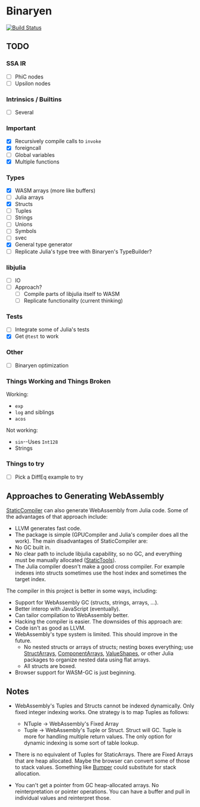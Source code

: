 # Binaryen

[![Build Status](https://github.com/tshort/Binaryen.jl/actions/workflows/CI.yml/badge.svg?branch=main)](https://github.com/tshort/Binaryen.jl/actions/workflows/CI.yml?query=branch%3Amain)



## TODO

### SSA IR

* [ ] PhiC nodes
* [ ] Upsilon nodes

### Intrinsics / Builtins

* [ ] Several

### Important

* [x] Recursively compile calls to `invoke`
* [x] foreigncall
* [ ] Global variables
* [x] Multiple functions

### Types

* [x] WASM arrays (more like buffers)
* [ ] Julia arrays
* [x] Structs
* [ ] Tuples
* [ ] Strings
* [ ] Unions
* [ ] Symbols
* [ ] svec
* [x] General type generator
* [ ] Replicate Julia's type tree with Binaryen's TypeBuilder?

### libjulia

* [ ] IO
* [ ] Approach?
    * [ ] Compile parts of libjulia itself to WASM
    * [ ] Replicate functionality (current thinking)

### Tests

* [ ] Integrate some of Julia's tests
* [x] Get `@test` to work

### Other

* [ ] Binaryen optimization

### Things Working and Things Broken

Working:

* `exp`
* `log` and siblings
* `acos`

Not working:

* `sin`--Uses `Int128`
* Strings

### Things to try

* [ ] Pick a DiffEq example to try


## Approaches to Generating WebAssembly

[StaticCompiler](https://github.com/tshort/StaticCompiler.jl) can also generate WebAssembly from Julia code. Some of the advantages of that approach include:
* LLVM generates fast code.
* The package is simple (GPUCompiler and Julia's compiler does all the work).
The main disadvantages of StaticCompiler are:
* No GC built in.
* No clear path to include libjulia capability, so no GC, and everything must be manually allocated ([StaticTools](https://github.com/brenhinkeller/StaticTools.jl)).
* The Julia compiler doesn't make a good cross compiler. For example indexes into structs sometimes use the host index and sometimes the target index.

The compiler in this project is better in some ways, including:
* Support for WebAssembly GC (structs, strings, arrays, ...).
* Better interop with JavaScript (eventually).
* Can tailor compilation to WebAssembly better.
* Hacking the compiler is easier.
The downsides of this approach are:
* Code isn't as good as LLVM.
* WebAssembly's type system is limited. This should improve in the future.
  * No nested structs or arrays of structs; nesting boxes everything; use [StructArrays](https://github.com/JuliaArrays/StructArrays.jl), [ComponentArrays](https://github.com/jonniedie/ComponentArrays.jl), [ValueShapes](https://github.com/oschulz/ValueShapes.jl), or other Julia packages to organize nested data using flat arrays.
  * All structs are boxed.
* Browser support for WASM-GC is just beginning.

## Notes

* WebAssembly's Tuples and Structs cannot be indexed dynamically. Only fixed integer indexing works. One strategy is to map Tuples as follows:
  - NTuple -> WebAssembly's Fixed Array
  - Tuple -> WebAssembly's Tuple or Struct. Struct will GC. Tuple is more for handling multiple return values. The only option for dynamic indexing is some sort of table lookup.  

* There is no equivalent of Tuples for StaticArrays. There are Fixed Arrays that are heap allocated. Maybe the browser can convert some of those to stack values. Something like [Bumper](https://github.com/MasonProtter/Bumper.jl) could substitute for stack allocation.

* You can't get a pointer from GC heap-allocated arrays. No reinterpretation or pointer operations. You can have a buffer and pull in individual values and reinterpret those.